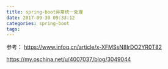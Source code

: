 ```yaml
---
title: spring-boot异常统一处理
date: 2017-09-30 09:33:12
categories: spring-boot
tags:
---
```


参考： 
https://www.infoq.cn/article/x-XFMSsN8IrDO2YR0T82

https://my.oschina.net/u/4007037/blog/3049044 